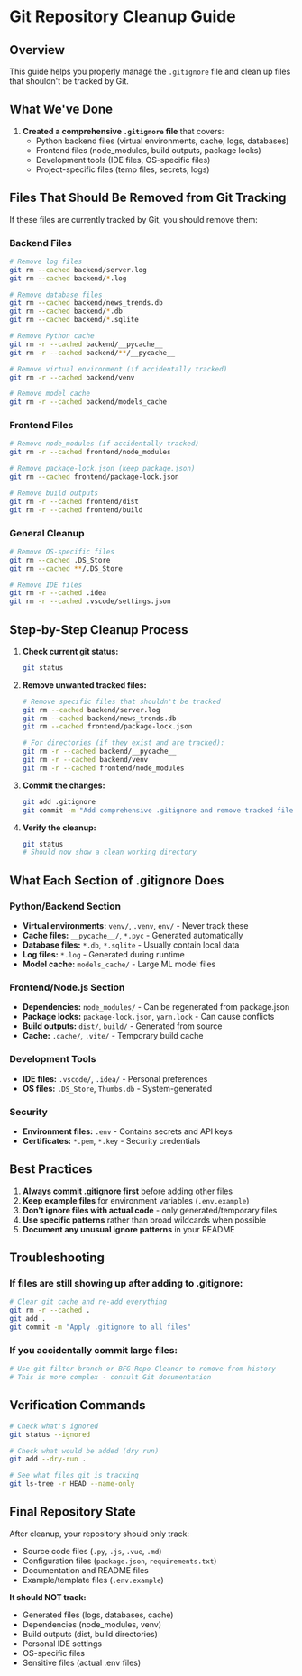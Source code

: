 # Git Repository Cleanup Guide

## Overview

This guide helps you properly manage the `.gitignore` file and clean up files that shouldn't be tracked by Git.

## What We've Done

1. **Created a comprehensive `.gitignore` file** that covers:
   - Python backend files (virtual environments, cache, logs, databases)
   - Frontend files (node_modules, build outputs, package locks)
   - Development tools (IDE files, OS-specific files)
   - Project-specific files (temp files, secrets, logs)

## Files That Should Be Removed from Git Tracking

If these files are currently tracked by Git, you should remove them:

### Backend Files

```bash
# Remove log files
git rm --cached backend/server.log
git rm --cached backend/*.log

# Remove database files
git rm --cached backend/news_trends.db
git rm --cached backend/*.db
git rm --cached backend/*.sqlite

# Remove Python cache
git rm -r --cached backend/__pycache__
git rm -r --cached backend/**/__pycache__

# Remove virtual environment (if accidentally tracked)
git rm -r --cached backend/venv

# Remove model cache
git rm -r --cached backend/models_cache
```

### Frontend Files

```bash
# Remove node_modules (if accidentally tracked)
git rm -r --cached frontend/node_modules

# Remove package-lock.json (keep package.json)
git rm --cached frontend/package-lock.json

# Remove build outputs
git rm -r --cached frontend/dist
git rm -r --cached frontend/build
```

### General Cleanup

```bash
# Remove OS-specific files
git rm --cached .DS_Store
git rm --cached **/.DS_Store

# Remove IDE files
git rm -r --cached .idea
git rm -r --cached .vscode/settings.json
```

## Step-by-Step Cleanup Process

1. **Check current git status:**

   ```bash
   git status
   ```

2. **Remove unwanted tracked files:**

   ```bash
   # Remove specific files that shouldn't be tracked
   git rm --cached backend/server.log
   git rm --cached backend/news_trends.db
   git rm --cached frontend/package-lock.json

   # For directories (if they exist and are tracked):
   git rm -r --cached backend/__pycache__
   git rm -r --cached backend/venv
   git rm -r --cached frontend/node_modules
   ```

3. **Commit the changes:**

   ```bash
   git add .gitignore
   git commit -m "Add comprehensive .gitignore and remove tracked files that should be ignored"
   ```

4. **Verify the cleanup:**
   ```bash
   git status
   # Should now show a clean working directory
   ```

## What Each Section of .gitignore Does

### Python/Backend Section

- **Virtual environments:** `venv/`, `.venv`, `env/` - Never track these
- **Cache files:** `__pycache__/`, `*.pyc` - Generated automatically
- **Database files:** `*.db`, `*.sqlite` - Usually contain local data
- **Log files:** `*.log` - Generated during runtime
- **Model cache:** `models_cache/` - Large ML model files

### Frontend/Node.js Section

- **Dependencies:** `node_modules/` - Can be regenerated from package.json
- **Package locks:** `package-lock.json`, `yarn.lock` - Can cause conflicts
- **Build outputs:** `dist/`, `build/` - Generated from source
- **Cache:** `.cache/`, `.vite/` - Temporary build cache

### Development Tools

- **IDE files:** `.vscode/`, `.idea/` - Personal preferences
- **OS files:** `.DS_Store`, `Thumbs.db` - System-generated

### Security

- **Environment files:** `.env` - Contains secrets and API keys
- **Certificates:** `*.pem`, `*.key` - Security credentials

## Best Practices

1. **Always commit .gitignore first** before adding other files
2. **Keep example files** for environment variables (`.env.example`)
3. **Don't ignore files with actual code** - only generated/temporary files
4. **Use specific patterns** rather than broad wildcards when possible
5. **Document any unusual ignore patterns** in your README

## Troubleshooting

### If files are still showing up after adding to .gitignore:

```bash
# Clear git cache and re-add everything
git rm -r --cached .
git add .
git commit -m "Apply .gitignore to all files"
```

### If you accidentally commit large files:

```bash
# Use git filter-branch or BFG Repo-Cleaner to remove from history
# This is more complex - consult Git documentation
```

## Verification Commands

```bash
# Check what's ignored
git status --ignored

# Check what would be added (dry run)
git add --dry-run .

# See what files git is tracking
git ls-tree -r HEAD --name-only
```

## Final Repository State

After cleanup, your repository should only track:

- Source code files (`.py`, `.js`, `.vue`, `.md`)
- Configuration files (`package.json`, `requirements.txt`)
- Documentation and README files
- Example/template files (`.env.example`)

**It should NOT track:**

- Generated files (logs, databases, cache)
- Dependencies (node_modules, venv)
- Build outputs (dist, build directories)
- Personal IDE settings
- OS-specific files
- Sensitive files (actual .env files)
